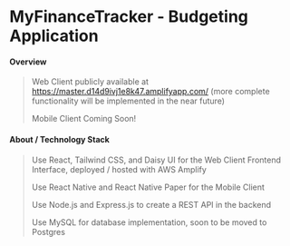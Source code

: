 # MyFinanceTracker - Budgeting Application

#### Overview
> Web Client publicly available at https://master.d14d9ivj1e8k47.amplifyapp.com/ (more complete functionality will be implemented in the near future)
>
> Mobile Client Coming Soon!

#### About / Technology Stack
> Use React, Tailwind CSS, and Daisy UI for the Web Client Frontend Interface, deployed / hosted with AWS Amplify
>
> Use React Native and React Native Paper for the Mobile Client
>
>  Use Node.js and Express.js to create a REST API in the backend
>
> Use MySQL for database implementation, soon to be moved to Postgres
